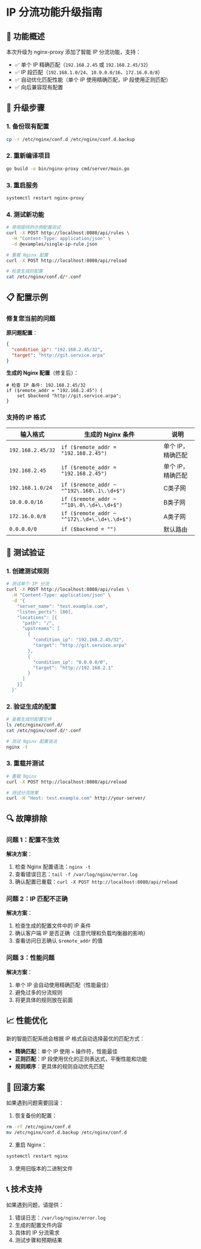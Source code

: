 # IP 分流功能升级指南

## 🎯 功能概述

本次升级为 nginx-proxy 添加了智能 IP 分流功能，支持：

- ✅ 单个 IP 精确匹配（`192.168.2.45` 或 `192.168.2.45/32`）
- ✅ IP 段匹配（`192.168.1.0/24`、`10.0.0.0/16`、`172.16.0.0/8`）
- ✅ 自动优化匹配性能（单个 IP 使用精确匹配，IP 段使用正则匹配）
- ✅ 向后兼容现有配置

## 🔧 升级步骤

### 1. 备份现有配置

```bash
cp -r /etc/nginx/conf.d /etc/nginx/conf.d.backup
```

### 2. 重新编译项目

```bash
go build -o bin/nginx-proxy cmd/server/main.go
```

### 3. 重启服务

```bash
systemctl restart nginx-proxy
```

### 4. 测试新功能

```bash
# 使用提供的示例配置测试
curl -X POST http://localhost:8080/api/rules \
  -H "Content-Type: application/json" \
  -d @examples/single-ip-rule.json

# 重载 Nginx 配置
curl -X POST http://localhost:8080/api/reload

# 检查生成的配置
cat /etc/nginx/conf.d/*.conf
```

## 📋 配置示例

### 修复您当前的问题

**原问题配置**：

```json
{
  "condition_ip": "192.168.2.45/32",
  "target": "http://git.service.arpa"
}
```

**生成的 Nginx 配置**（修复后）：

```nginx
# 检查 IP 条件: 192.168.2.45/32
if ($remote_addr = "192.168.2.45") {
    set $backend "http://git.service.arpa";
}
```

### 支持的 IP 格式

| 输入格式              | 生成的 Nginx 条件                                 | 说明         |
|-------------------|----------------------------------------------|------------|
| `192.168.2.45/32` | `if ($remote_addr = "192.168.2.45")`         | 单个 IP，精确匹配 |
| `192.168.2.45`    | `if ($remote_addr = "192.168.2.45")`         | 单个 IP，精确匹配 |
| `192.168.1.0/24`  | `if ($remote_addr ~ "^192\.168\.1\.\d+$")`   | C类子网       |
| `10.0.0.0/16`     | `if ($remote_addr ~ "^10\.0\.\d+\.\d+$")`    | B类子网       |
| `172.16.0.0/8`    | `if ($remote_addr ~ "^172\.\d+\.\d+\.\d+$")` | A类子网       |
| `0.0.0.0/0`       | `if ($backend = "")`                         | 默认路由       |

## 🧪 测试验证

### 1. 创建测试规则

```bash
# 测试单个 IP 分流
curl -X POST http://localhost:8080/api/rules \
  -H "Content-Type: application/json" \
  -d '{
    "server_name": "test.example.com",
    "listen_ports": [80],
    "locations": [{
      "path": "/",
      "upstreams": [
        {
          "condition_ip": "192.168.2.45/32",
          "target": "http://git.service.arpa"
        },
        {
          "condition_ip": "0.0.0.0/0",
          "target": "http://192.168.2.1"
        }
      ]
    }]
  }'
```

### 2. 验证生成的配置

```bash
# 查看生成的配置文件
ls /etc/nginx/conf.d/
cat /etc/nginx/conf.d/*.conf

# 测试 Nginx 配置语法
nginx -t
```

### 3. 重载并测试

```bash
# 重载 Nginx
curl -X POST http://localhost:8080/api/reload

# 测试分流效果
curl -H "Host: test.example.com" http://your-server/
```

## 🔍 故障排除

### 问题 1：配置不生效

**解决方案**：

1. 检查 Nginx 配置语法：`nginx -t`
2. 查看错误日志：`tail -f /var/log/nginx/error.log`
3. 确认配置已重载：`curl -X POST http://localhost:8080/api/reload`

### 问题 2：IP 匹配不正确

**解决方案**：

1. 检查生成的配置文件中的 IP 条件
2. 确认客户端 IP 是否正确（注意代理和负载均衡器的影响）
3. 查看访问日志确认 `$remote_addr` 的值

### 问题 3：性能问题

**解决方案**：

1. 单个 IP 会自动使用精确匹配（性能最佳）
2. 避免过多的分流规则
3. 将更具体的规则放在前面

## 📈 性能优化

新的智能匹配系统会根据 IP 格式自动选择最优的匹配方式：

- **精确匹配**：单个 IP 使用 `=` 操作符，性能最佳
- **正则匹配**：IP 段使用优化的正则表达式，平衡性能和功能
- **规则顺序**：更具体的规则自动优先匹配

## 🔄 回滚方案

如果遇到问题需要回滚：

1. 恢复备份的配置：

```bash
rm -rf /etc/nginx/conf.d
mv /etc/nginx/conf.d.backup /etc/nginx/conf.d
```

2. 重启 Nginx：

```bash
systemctl restart nginx
```

3. 使用旧版本的二进制文件

## 📞 技术支持

如果遇到问题，请提供：

1. 错误日志：`/var/log/nginx/error.log`
2. 生成的配置文件内容
3. 具体的 IP 分流需求
4. 测试步骤和预期结果